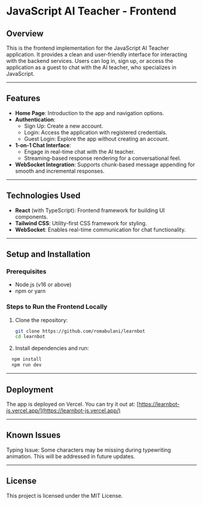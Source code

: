 # JavaScript AI Teacher - Frontend

## Overview

This is the frontend implementation for the JavaScript AI Teacher application. It provides a clean and user-friendly interface for interacting with the backend services. Users can log in, sign up, or access the application as a guest to chat with the AI teacher, who specializes in JavaScript.

---

## Features

- **Home Page**: Introduction to the app and navigation options.
- **Authentication**:
  - Sign Up: Create a new account.
  - Login: Access the application with registered credentials.
  - Guest Login: Explore the app without creating an account.
- **1-on-1 Chat Interface**:
  - Engage in real-time chat with the AI teacher.
  - Streaming-based response rendering for a conversational feel.
- **WebSocket Integration**: Supports chunk-based message appending for smooth and incremental responses.

---

## Technologies Used

- **React** (with TypeScript): Frontend framework for building UI components.
- **Tailwind CSS**: Utility-first CSS framework for styling.
- **WebSocket**: Enables real-time communication for chat functionality.

---

## Setup and Installation

### Prerequisites
- Node.js (v16 or above)
- npm or yarn

### Steps to Run the Frontend Locally

1. Clone the repository:
   ```bash
   git clone https://github.com/romabulani/learnbot
   cd learnbot
   ```
2. Install dependencies and run:
  ```bash
    npm install
    npm run dev
  ```
---

## Deployment

The app is deployed on Vercel. You can try it out at: [https://learnbot-js.vercel.app/](https://learnbot-js.vercel.app/)

---
## Known Issues

Typing Issue: Some characters may be missing during typewriting animation. This will be addressed in future updates.

---

## License

This project is licensed under the MIT License.
